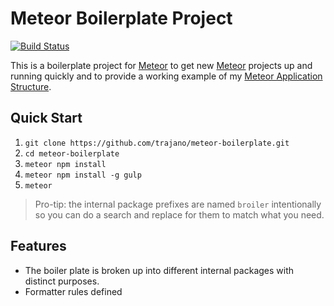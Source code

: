 Meteor Boilerplate Project
==========================

[![Build Status](https://travis-ci.org/trajano/meteor-boilerplate.svg?branch=master)](https://travis-ci.org/trajano/meteor-boilerplate)

This is a boilerplate project for [Meteor][] to get new [Meteor][] projects
up and running quickly and to provide a working example of my
[Meteor Application Structure][1].


## Quick Start

1. `git clone https://github.com/trajano/meteor-boilerplate.git`
2. `cd meteor-boilerplate`
3. `meteor npm install`
4. `meteor npm install -g gulp`
5. `meteor`

> Pro-tip: the internal package prefixes are named `broiler` intentionally
  so you can do a search and replace for them to match what you need.

## Features

* The boiler plate is broken up into different internal packages with
  distinct purposes.
* Formatter rules defined

[Meteor]: http://www.meteor.com/
[1]: http://www.trajano.net/

